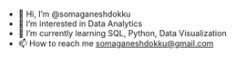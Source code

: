 - 👋 Hi, I’m @somaganeshdokku
- 👀 I’m interested in Data Analytics
- 🌱 I’m currently learning SQL, Python, Data Visualization
- 📫 How to reach me somaganeshdokku@gmail.com

